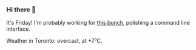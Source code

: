 ### Hi there :wave:

It's Friday! I'm probably working for [this bunch](https://github.com/kohofinancial), polishing a command line interface.

Weather in Toronto: overcast, at +7°C.
